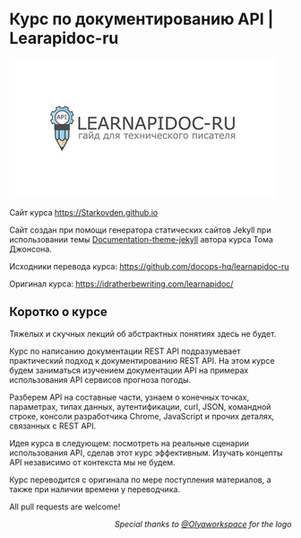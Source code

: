 # Курс по документированию API | Learapidoc-ru

![logo](images/seo_image.png)

Сайт курса https://Starkovden.github.io

Сайт создан при помощи генератора статических сайтов Jekyll при использовании темы [Documentation-theme-jekyll](https://github.com/tomjoht/documentation-theme-jekyll) автора курса Тома Джонсона.

Исходники перевода курса: https://github.com/docops-hq/learnapidoc-ru

Оригинал курса: https://idratherbewriting.com/learnapidoc/

## Коротко о курсе

Тяжелых и скучных лекций об абстрактных понятиях здесь не будет.

Курс по написанию документации REST API подразумевает практический подход к документированию REST API. На этом курсе будем заниматься изучением документации API на примерах использования API сервисов прогноза погоды.

Разберем API на составные части, узнаем о конечных точках, параметрах, типах данных, аутентификации, curl, JSON, командной строке, консоли разработчика Chrome, JavaScript и прочих деталях, связанных с REST API.

Идея курса в следующем: посмотреть на реальные сценарии использования API, сделав этот курс эффективным. Изучать концепты API независимо от контекста мы не будем.

Курс переводится с оригинала по мере поступления материалов, а также при наличии времени у переводчика.

All pull requests are welcome!

<p align="right"><i>Special thanks to <a href="https://www.instagram.com/olyaworkspace/">@Olyaworkspace</a> for the logo<i></p>
